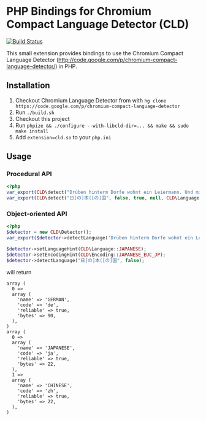 # PHP Bindings for Chromium Compact Language Detector (CLD)
[![Build Status](https://secure.travis-ci.org/sstugk/php-cld.svg)](http://travis-ci.org/sstugk/php-cld)

This small extension provides bindings to use the Chromium Compact Language Detector
(http://code.google.com/p/chromium-compact-language-detector/) in PHP.


## Installation

 1. Checkout Chromium Language Detector from with `hg clone
    https://code.google.com/p/chromium-compact-language-detector`
 2. Run `./build.sh`
 3. Checkout this project
 4. Run `phpize && ./configure --with-libcld-dir=... && make && sudo make install`
 5. Add `extension=cld.so` to your `php.ini`

## Usage

### Procedural API
```php
<?php
var_export(CLD\detect("Drüben hinterm Dorfe wohnt ein Leiermann. Und mit starren Fingern spielt er was er kann"));
var_export(CLD\detect("日[の]本([の]国", false, true, null, CLD\Language::JAPANESE, CLD\Encoding::JAPANESE_EUC_JP));
```

### Object-oriented API

```php
<?php
$detector = new CLD\Detector();
var_export($detector->detectLanguage('Drüben hinterm Dorfe wohnt ein Leiermann. Und mit starren Fingern spielt er was er kann'));

$detector->setLanguageHint(CLD\Language::JAPANESE);
$detector->setEncodingHint(CLD\Encoding::JAPANESE_EUC_JP);
$detector->detectLanguage("日[の]本([の]国", false);
```

will return

```text
array (
  0 =>
  array (
    'name' => 'GERMAN',
    'code' => 'de',
    'reliable' => true,
    'bytes' => 90,
  ),
)
array (
  0 =>
  array (
    'name' => 'JAPANESE',
    'code' => 'ja',
    'reliable' => true,
    'bytes' => 22,
  ),
  1 =>
  array (
    'name' => 'CHINESE',
    'code' => 'zh',
    'reliable' => true,
    'bytes' => 22,
  ),
)
```
